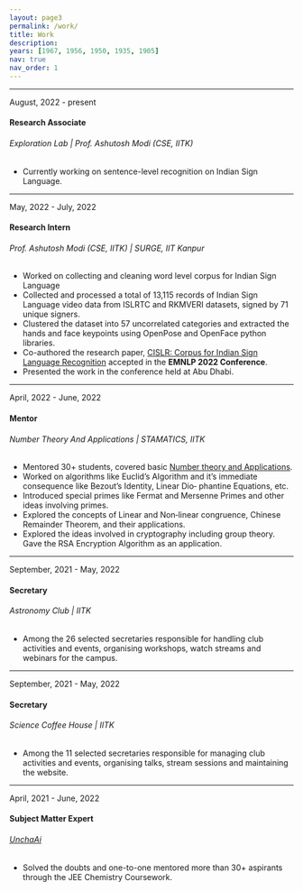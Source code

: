 ```yaml
---
layout: page3
permalink: /work/
title: Work
description:
years: [1967, 1956, 1950, 1935, 1905]
nav: true
nav_order: 1
---
```


*** 

August, 2022 - present
#### **Research Associate**
###### Exploration Lab | Prof. Ashutosh Modi (CSE, IITK) 

- Currently working on sentence-level recognition on Indian Sign Language.

***


May, 2022 - July, 2022
#### **Research Intern**
###### Prof. Ashutosh Modi (CSE, IITK) | SURGE, IIT Kanpur

- Worked on collecting and cleaning word level corpus for Indian Sign Language 
- Collected and processed a total of 13,115 records of
Indian Sign Language video data from ISLRTC and
RKMVERI datasets, signed by 71 unique signers.
- Clustered the dataset into 57 uncorrelated categories
and extracted the hands and face keypoints using
OpenPose and OpenFace python libraries.
- Co-authored the research paper, [CISLR: Corpus for
Indian Sign Language Recognition](https://preview.aclanthology.org/emnlp-22-ingestion/2022.emnlp-main.707.pdf) accepted in the
**EMNLP 2022 Conference**. 
- Presented the work in the conference held at Abu Dhabi.

***

April, 2022 - June, 2022
#### **Mentor**
###### Number Theory And Applications | STAMATICS, IITK 

- Mentored 30+ students, covered basic [Number theory and Applications](https://abhishekshree.xyz/number-theory-applications/).
- Worked on algorithms like Euclid’s Algorithm and it’s immediate consequence like Bezout’s Identity, Linear Dio‑
phantine Equations, etc.
- Introduced special primes like Fermat and Mersenne Primes and other ideas involving primes. 
- Explored the concepts of Linear and Non‑linear congruence, Chinese Remainder Theorem, and their applications.
- Explored the ideas involved in cryptography including group theory. Gave the RSA Encryption Algorithm as an application.

*** 

September, 2021 - May, 2022
#### **Secretary**
###### Astronomy Club | IITK

- Among the 26 selected secretaries responsible for
handling club activities and events, organising workshops,
watch streams and webinars for the campus.

***

September, 2021 - May, 2022
#### **Secretary**
###### Science Coffee House | IITK

- Among the 11 selected secretaries responsible for
managing club activities and events, organising talks,
stream sessions and maintaining the website.

***

April, 2021 - June, 2022
#### **Subject Matter Expert**
###### [UnchaAi](https://unchaai.com/)

- Solved the doubts and one-to-one mentored more than
30+ aspirants through the JEE Chemistry Coursework.



